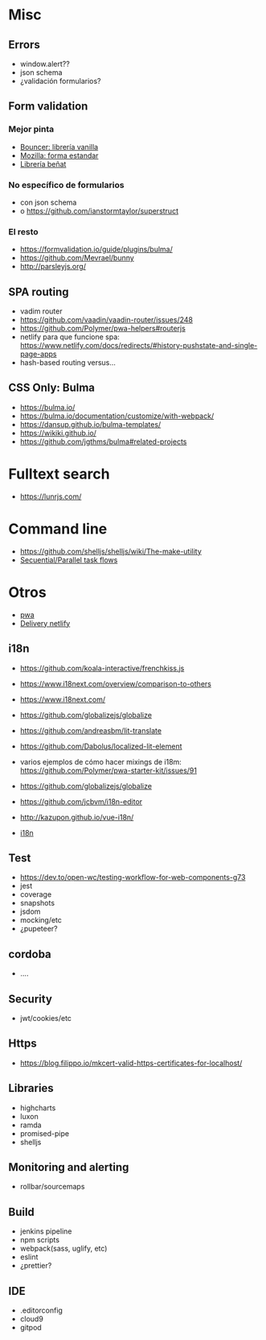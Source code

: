 # Misc



## Errors

- window.alert??
- json schema 
- ¿validación formularios?

## Form validation

### Mejor pinta

- [Bouncer: librería vanilla](https://github.com/cferdinandi/bouncer)
- [Mozilla: forma estandar](https://developer.mozilla.org/es/docs/Learn/HTML/Forms/Validacion_formulario_datos)
- [Librería beñat](https://github.com/FriendsOfECMAScript/Validatory)


### No específico de formularios

- con json schema
- o https://github.com/ianstormtaylor/superstruct

### El resto

- https://formvalidation.io/guide/plugins/bulma/
- https://github.com/Mevrael/bunny
- http://parsleyjs.org/

## SPA routing

- vadim router
- https://github.com/vaadin/vaadin-router/issues/248
- https://github.com/Polymer/pwa-helpers#routerjs
- netlify para que funcione spa: https://www.netlify.com/docs/redirects/#history-pushstate-and-single-page-apps
- hash-based routing versus...

## CSS Only: Bulma

- https://bulma.io/
- https://bulma.io/documentation/customize/with-webpack/
- https://dansup.github.io/bulma-templates/
- https://wikiki.github.io/
- https://github.com/jgthms/bulma#related-projects

# Fulltext search

- https://lunrjs.com/

# Command line

- https://github.com/shelljs/shelljs/wiki/The-make-utility
- [Secuential/Parallel task flows](https://drome.js.org/docs/configuration)

# Otros

- [pwa](./pwa.md)
- [Delivery netlify](./delivery-netlify.md)


## i18n

- https://github.com/koala-interactive/frenchkiss.js


- https://www.i18next.com/overview/comparison-to-others
- https://www.i18next.com/
- https://github.com/globalizejs/globalize
- https://github.com/andreasbm/lit-translate
- https://github.com/Dabolus/localized-lit-element
- varios ejemplos de cómo hacer mixings de i18m: https://github.com/Polymer/pwa-starter-kit/issues/91
- https://github.com/globalizejs/globalize
- https://github.com/jcbvm/i18n-editor 
- http://kazupon.github.io/vue-i18n/
- [i18n](https://www.google.com/search?q=web+components+i18n&oq=web+components+i18n&aqs=chrome..69i57j69i64l2.6489j0j7&sourceid=chrome&ie=UTF-8)


## Test

- https://dev.to/open-wc/testing-workflow-for-web-components-g73
- jest 
- coverage
- snapshots
- jsdom
- mocking/etc
- ¿pupeteer?


## cordoba

- ....

## Security

- jwt/cookies/etc

## Https

- https://blog.filippo.io/mkcert-valid-https-certificates-for-localhost/


## Libraries

- highcharts
- luxon
- ramda
- promised-pipe
- shelljs

## Monitoring and alerting

- rollbar/sourcemaps


## Build

- jenkins pipeline 
- npm scripts 
- webpack(sass, uglify, etc) 
- eslint 
- ¿prettier?

## IDE

- .editorconfig
- cloud9
- gitpod


